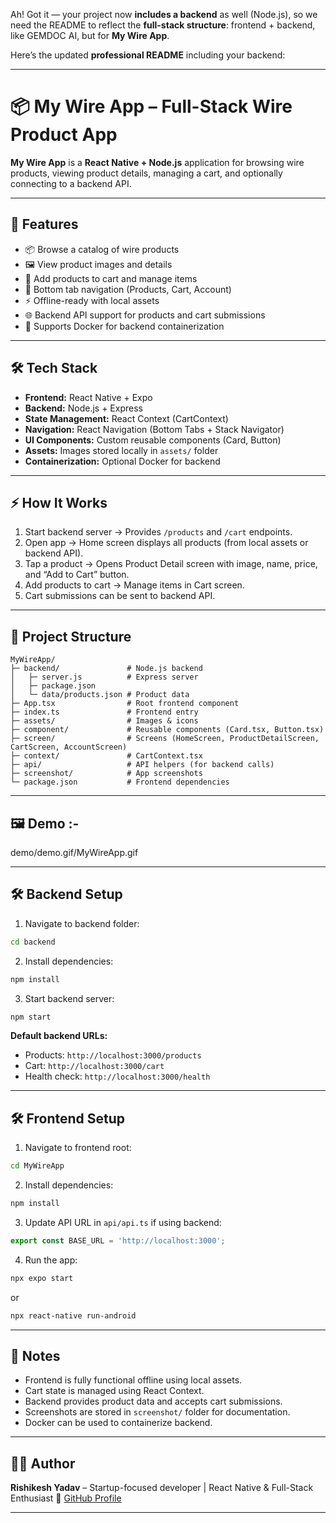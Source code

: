 
Ah! Got it — your project now **includes a backend** as well (Node.js), so we need the README to reflect the **full-stack structure**: frontend + backend, like GEMDOC AI, but for **My Wire App**.

Here’s the updated **professional README** including your backend:

---

# 📦 My Wire App – Full-Stack Wire Product App

**My Wire App** is a **React Native + Node.js** application for browsing wire products, viewing product details, managing a cart, and optionally connecting to a backend API.

---

## 🚀 Features

* 📦 Browse a catalog of wire products
* 🖼 View product images and details
* 🛒 Add products to cart and manage items
* 📱 Bottom tab navigation (Products, Cart, Account)
* ⚡ Offline-ready with local assets
* 🌐 Backend API support for products and cart submissions
* 🐳 Supports Docker for backend containerization

---

## 🛠 Tech Stack

* **Frontend:** React Native + Expo
* **Backend:** Node.js + Express
* **State Management:** React Context (CartContext)
* **Navigation:** React Navigation (Bottom Tabs + Stack Navigator)
* **UI Components:** Custom reusable components (Card, Button)
* **Assets:** Images stored locally in `assets/` folder
* **Containerization:** Optional Docker for backend

---

## ⚡ How It Works

1. Start backend server → Provides `/products` and `/cart` endpoints.
2. Open app → Home screen displays all products (from local assets or backend API).
3. Tap a product → Opens Product Detail screen with image, name, price, and “Add to Cart” button.
4. Add products to cart → Manage items in Cart screen.
5. Cart submissions can be sent to backend API.

---

## 📂 Project Structure

```
MyWireApp/
├─ backend/               # Node.js backend
│   ├─ server.js          # Express server
│   ├─ package.json
│   └─ data/products.json # Product data
├─ App.tsx                # Root frontend component
├─ index.ts               # Frontend entry
├─ assets/                # Images & icons
├─ component/             # Reusable components (Card.tsx, Button.tsx)
├─ screen/                # Screens (HomeScreen, ProductDetailScreen, CartScreen, AccountScreen)
├─ context/               # CartContext.tsx
├─ api/                   # API helpers (for backend calls)
├─ screenshot/            # App screenshots
└─ package.json           # Frontend dependencies
```

---

## 🖼 Demo :- 

demo/demo.gif/MyWireApp.gif



---

## 🛠 Backend Setup

1. Navigate to backend folder:

```bash
cd backend
```

2. Install dependencies:

```bash
npm install
```

3. Start backend server:

```bash
npm start
```

**Default backend URLs:**

* Products: `http://localhost:3000/products`
* Cart: `http://localhost:3000/cart`
* Health check: `http://localhost:3000/health`

---

## 🛠 Frontend Setup

1. Navigate to frontend root:

```bash
cd MyWireApp
```

2. Install dependencies:

```bash
npm install
```

3. Update API URL in `api/api.ts` if using backend:

```ts
export const BASE_URL = 'http://localhost:3000';
```

4. Run the app:

```bash
npx expo start
```

or

```bash
npx react-native run-android
```

---

## 📌 Notes

* Frontend is fully functional offline using local assets.
* Cart state is managed using React Context.
* Backend provides product data and accepts cart submissions.
* Screenshots are stored in `screenshot/` folder for documentation.
* Docker can be used to containerize backend.

---

## 👨‍💻 Author

**Rishikesh Yadav** – Startup-focused developer | React Native & Full-Stack Enthusiast
🔗 [GitHub Profile](https://github.com/your-github-link)

---
